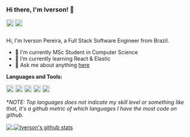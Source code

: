 ### Hi there, I'm Iverson! 👋

<a href="https://www.linkedin.com/in/iverson-luis/">
  <img align="left" alt="Iverson Pereirra | LinkedIn" width="20px" src="https://image.flaticon.com/icons/png/512/174/174857.png" />
</a>

<a href="https://www.instagram.com/idecodar/">
  <img align="left" alt="IDE Codar | Instagram" width="20px" src="https://pluspng.com/img-png/instagram-png-instagram-png-logo-1455.png" />
</a>

<br />
<br />

Hi, I'm Iverson Pereira, a Full Stack Software Engineer from Brazil.
	
- 🔭 I'm currently MSc Student in Computer Science
- :seedling: I’m currently learning React & Elastic
- 💬 Ask me about anything [here](https://github.com/ilp/ilp/issues)

**Languages and Tools:**  

<code><img height="20" src="https://vuejs.org/images/logo.png" alt="VueJs" ></code>
<code><img height="20" src="https://angular.io/assets/images/logos/angular/angular.svg" alt="AngularJS & Angular 2+"></code>
<code><img height="20" src="https://cdn.iconscout.com/icon/free/png-512/java-43-569305.png" alt="Java" ></code>
<code><img height="20" src="https://miro.medium.com/max/624/1*dwa1SCG85BAzQttURVUvrA.png" alt="Spring Framework"></code> 
<code><img height="20"  src="https://img.icons8.com/color/48/000000/postgreesql.png" alt="Postgres"/></code>

**NOTE: Top languages does not indicate my skill level or something like that, it's a github metric of which languages I have the most code on github.*

<a href="https://github.com/ilp">
  <img align="center" src="https://github-readme-stats.vercel.app/api/top-langs/?username=ilp&theme=dracula&hide=css,c%23" />
</a>
<a href="https://github.com/ilp/">
  <img align="center" src="https://github-readme-stats.vercel.app/api?username=ilp&show_icons=true&theme=dracula&line_height=27&count_private=true" alt="Iverson's github stats" />
</a>